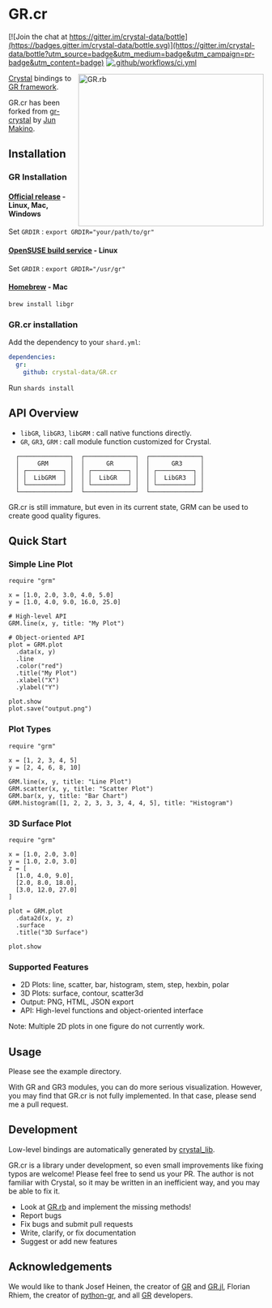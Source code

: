 # GR.cr

[![Join the chat at https://gitter.im/crystal-data/bottle](https://badges.gitter.im/crystal-data/bottle.svg)](https://gitter.im/crystal-data/bottle?utm_source=badge&utm_medium=badge&utm_campaign=pr-badge&utm_content=badge)
[![.github/workflows/ci.yml](https://github.com/crystal-data/GR.cr/actions/workflows/ci.yml/badge.svg)](https://github.com/crystal-data/GR.cr/actions/workflows/ci.yml)

<a href="https://github.com/red-data-tools/GR.rb"><img alt="GR.rb" src="https://user-images.githubusercontent.com/5798442/124949370-76312280-e04c-11eb-8e1e-e3a092284584.png" width="366" height="300" align="right"></a>

[Crystal](https://github.com/crystal-lang/crystal) bindings to [GR framework](https://github.com/sciapp/gr).

GR.cr has been forked from [gr-crystal](https://github.com/jmakino/gr-crystal) by [Jun Makino](https://github.com/jmakino).

## Installation

### GR Installation

#### [Official release](https://github.com/sciapp/gr/releases) - Linux, Mac, Windows

Set `GRDIR` : `export GRDIR="your/path/to/gr"`

#### [OpenSUSE build service](https://software.opensuse.org//download.html?project=science%3Agr-framework&package=gr) - Linux

Set `GRDIR` : `export GRDIR="/usr/gr"`

#### [Homebrew](https://formulae.brew.sh/formula/libgr) - Mac

`brew install libgr`

### GR.cr installation

Add the dependency to your `shard.yml`:

```yaml
dependencies:
  gr:
    github: crystal-data/GR.cr
```

Run `shards install`

## API Overview

- `libGR`, `libGR3`, `libGRM` : call native functions directly.
- `GR`, `GR3`, `GRM` : call module function customized for Crystal.

```
  ┌──────────────┐  ┌──────────────┐  ┌──────────────┐
  │     GRM      │  │      GR      │  │      GR3     │
  │ ┌──────────┐ │  │ ┌──────────┐ │  │ ┌──────────┐ │
  │ │  LibGRM  │ │  │ │  LibGR   │ │  │ │  LibGR3  │ │
  │ └──────────┘ │  │ └──────────┘ │  │ └──────────┘ │
  └──────────────┘  └──────────────┘  └──────────────┘
```

GR.cr is still immature, but even in its current state, GRM can be used to create good quality figures.

## Quick Start

### Simple Line Plot

```crystal
require "grm"

x = [1.0, 2.0, 3.0, 4.0, 5.0]
y = [1.0, 4.0, 9.0, 16.0, 25.0]

# High-level API
GRM.line(x, y, title: "My Plot")

# Object-oriented API
plot = GRM.plot
  .data(x, y)
  .line
  .color("red")
  .title("My Plot")
  .xlabel("X")
  .ylabel("Y")

plot.show
plot.save("output.png")
```

### Plot Types

```crystal
require "grm"

x = [1, 2, 3, 4, 5]
y = [2, 4, 6, 8, 10]

GRM.line(x, y, title: "Line Plot")
GRM.scatter(x, y, title: "Scatter Plot")
GRM.bar(x, y, title: "Bar Chart")
GRM.histogram([1, 2, 2, 3, 3, 3, 4, 4, 5], title: "Histogram")
```

### 3D Surface Plot

```crystal
require "grm"

x = [1.0, 2.0, 3.0]
y = [1.0, 2.0, 3.0]
z = [
  [1.0, 4.0, 9.0],
  [2.0, 8.0, 18.0],
  [3.0, 12.0, 27.0]
]

plot = GRM.plot
  .data2d(x, y, z)
  .surface
  .title("3D Surface")

plot.show
```

### Supported Features

- 2D Plots: line, scatter, bar, histogram, stem, step, hexbin, polar
- 3D Plots: surface, contour, scatter3d
- Output: PNG, HTML, JSON export
- API: High-level functions and object-oriented interface

Note: Multiple 2D plots in one figure do not currently work.

## Usage

Please see the example directory.

With GR and GR3 modules, you can do more serious visualization.
However, you may find that GR.cr is not fully implemented.
In that case, please send me a pull request.

## Development

Low-level bindings are automatically generated by [crystal_lib](https://github.com/crystal-lang/crystal_lib).

GR.cr is a library under development, so even small improvements like fixing typos are welcome! Please feel free to send us your PR.
The author is not familiar with Crystal, so it may be written in an inefficient way, and you may be able to fix it.

- Look at [GR.rb](https://github.com/red-data-tools/GR.rb) and implement the missing methods!
- Report bugs
- Fix bugs and submit pull requests
- Write, clarify, or fix documentation
- Suggest or add new features

## Acknowledgements

We would like to thank Josef Heinen, the creator of [GR](https://github.com/sciapp/gr) and [GR.jl](https://github.com/jheinen/GR.jl), Florian Rhiem, the creator of [python-gr](https://github.com/sciapp/python-gr), and all [GR](https://github.com/sciapp/gr) developers.
